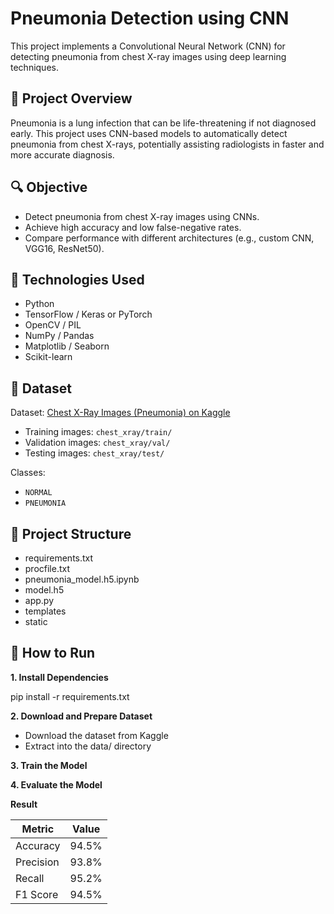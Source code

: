 # Pneumonia Detection using CNN

This project implements a Convolutional Neural Network (CNN) for detecting pneumonia from chest X-ray images using deep learning techniques.

## 📌 Project Overview

Pneumonia is a lung infection that can be life-threatening if not diagnosed early. This project uses CNN-based models to automatically detect pneumonia from chest X-rays, potentially assisting radiologists in faster and more accurate diagnosis.

## 🔍 Objective

- Detect pneumonia from chest X-ray images using CNNs.
- Achieve high accuracy and low false-negative rates.
- Compare performance with different architectures (e.g., custom CNN, VGG16, ResNet50).

## 🧠 Technologies Used

- Python
- TensorFlow / Keras or PyTorch
- OpenCV / PIL
- NumPy / Pandas
- Matplotlib / Seaborn
- Scikit-learn

## 📂 Dataset

Dataset: [Chest X-Ray Images (Pneumonia) on Kaggle](https://www.kaggle.com/paultimothymooney/chest-xray-pneumonia)

- Training images: `chest_xray/train/`
- Validation images: `chest_xray/val/`
- Testing images: `chest_xray/test/`

Classes:
- `NORMAL`
- `PNEUMONIA`

## 🧱 Project Structure

- requirements.txt
- procfile.txt
- pneumonia_model.h5.ipynb
- model.h5
- app.py
- templates
- static


## 🚀 How to Run

**1. Install Dependencies**

pip install -r requirements.txt

**2. Download and Prepare Dataset**
   - Download the dataset from Kaggle
   - Extract into the data/ directory

**3. Train the Model**

**4. Evaluate the Model**

**Result**

| Metric    | Value |
| --------- | ----- |
| Accuracy  | 94.5% |
| Precision | 93.8% |
| Recall    | 95.2% |
| F1 Score  | 94.5% |
